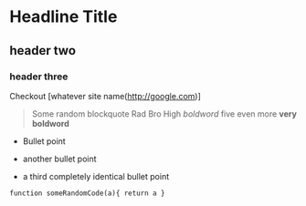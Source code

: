 Headline Title 
==============

header two
-----------------

### header three

Checkout [whatever site name(http://google.com)]
> Some random blockquote
> Rad
> Bro
> High *boldword* five even more **very boldword** 

* Bullet point 
+ another bullet point
- a third completely identical bullet point

`function someRandomCode(a){
	return a
}`
